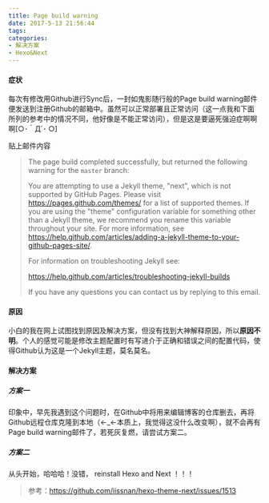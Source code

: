 ```yaml
---
title: Page build warning
date: 2017-5-13 21:56:44
tags:
categories:
- 解决方案
- Hexo&Next
---
```


#### 症状

每次有修改用Github进行Sync后，一封如鬼影随行般的Page build warning邮件便发送到注册Github的邮箱中。虽然可以正常部署且正常访问（这一点我和下面所列的参考中的情况不同，他好像是不能正常访问），但是这是要逼死强迫症啊啊啊[○･｀Д´･ ○]

贴上邮件内容

> The page build completed successfully, but returned the following warning for the `master` branch:
>
> You are attempting to use a Jekyll theme, "next", which is not supported by GitHub Pages. Please visit https://pages.github.com/themes/ for a list of supported themes. If you are using the "theme" configuration variable for something other than a Jekyll theme, we recommend you rename this variable throughout your site. For more information, see https://help.github.com/articles/adding-a-jekyll-theme-to-your-github-pages-site/.
>
> For information on troubleshooting Jekyll see:
>
>   https://help.github.com/articles/troubleshooting-jekyll-builds
>
> If you have any questions you can contact us by replying to this email.

<!-- more -->

#### 原因

小白的我在网上试图找到原因及解决方案，但没有找到大神解释原因，所以**原因不明**。个人的感觉可能是修改主题配置时有写进介于正确和错误之间的配置代码，使得Github认为这是一个Jekyll主题，莫名莫名。

#### 解决方案

##### 方案一

印象中，早先我遇到这个问题时，在Github中将用来编辑博客的仓库删去，再将Github远程仓库克隆到本地（←_←本质上，我觉得这没什么改变啊），就不会再有Page build warning邮件了，若死灰复燃，请尝试方案二。

##### 方案二

从头开始，哈哈哈！没错， reinstall Hexo and Next ！！！

> 参考：https://github.com/iissnan/hexo-theme-next/issues/1513
